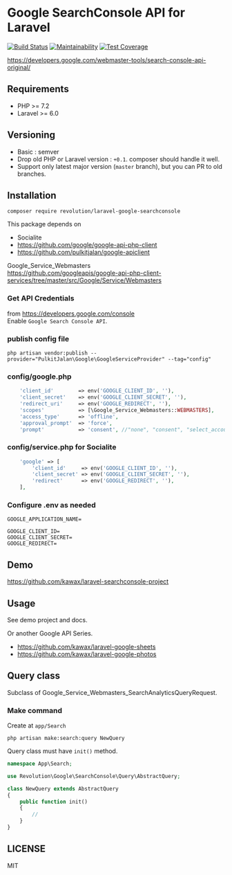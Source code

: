 # Google SearchConsole API for Laravel

[![Build Status](https://travis-ci.com/kawax/laravel-google-searchconsole.svg?token=wkkMzzpvNjzrZivG4aGb&branch=master)](https://travis-ci.com/kawax/laravel-google-searchconsole)
[![Maintainability](https://api.codeclimate.com/v1/badges/74439a91df19143ff593/maintainability)](https://codeclimate.com/github/kawax/laravel-google-searchconsole/maintainability)
[![Test Coverage](https://api.codeclimate.com/v1/badges/74439a91df19143ff593/test_coverage)](https://codeclimate.com/github/kawax/laravel-google-searchconsole/test_coverage)


https://developers.google.com/webmaster-tools/search-console-api-original/

## Requirements
- PHP >= 7.2
- Laravel >= 6.0

## Versioning
- Basic : semver
- Drop old PHP or Laravel version : `+0.1`. composer should handle it well.
- Support only latest major version (`master` branch), but you can PR to old branches.

## Installation

```
composer require revolution/laravel-google-searchconsole
```

This package depends on

- Socialite
- https://github.com/google/google-api-php-client
- https://github.com/pulkitjalan/google-apiclient

Google_Service_Webmasters  
https://github.com/googleapis/google-api-php-client-services/tree/master/src/Google/Service/Webmasters

### Get API Credentials
from https://developers.google.com/console  
Enable `Google Search Console API`.

### publish config file
```
php artisan vendor:publish --provider="PulkitJalan\Google\GoogleServiceProvider" --tag="config"
```

### config/google.php
```php
    'client_id'        => env('GOOGLE_CLIENT_ID', ''),
    'client_secret'    => env('GOOGLE_CLIENT_SECRET', ''),
    'redirect_uri'     => env('GOOGLE_REDIRECT', ''),
    'scopes'           => [\Google_Service_Webmasters::WEBMASTERS],
    'access_type'      => 'offline',
    'approval_prompt'  => 'force',
    'prompt'           => 'consent', //"none", "consent", "select_account" default:none
```

### config/service.php for Socialite

```php
    'google' => [
        'client_id'     => env('GOOGLE_CLIENT_ID', ''),
        'client_secret' => env('GOOGLE_CLIENT_SECRET', ''),
        'redirect'      => env('GOOGLE_REDIRECT', ''),
    ],
```

### Configure .env as needed
```
GOOGLE_APPLICATION_NAME=

GOOGLE_CLIENT_ID=
GOOGLE_CLIENT_SECRET=
GOOGLE_REDIRECT=
```

## Demo
https://github.com/kawax/laravel-searchconsole-project

## Usage
See demo project and docs.

Or another Google API Series.
- https://github.com/kawax/laravel-google-sheets
- https://github.com/kawax/laravel-google-photos

## Query class
Subclass of Google_Service_Webmasters_SearchAnalyticsQueryRequest.

### Make command
Create at `app/Search`

```
php artisan make:search:query NewQuery 
```

Query class must have `init()` method.

```php
namespace App\Search;

use Revolution\Google\SearchConsole\Query\AbstractQuery;

class NewQuery extends AbstractQuery
{
    public function init()
    {
        //
    }
}
```

## LICENSE
MIT  
